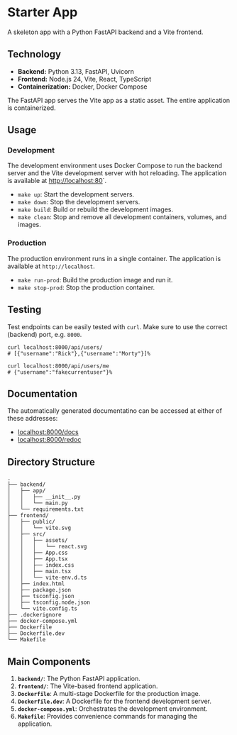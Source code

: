 # Starter App

A skeleton app with a Python FastAPI backend and a Vite frontend.

## Technology

- **Backend:** Python 3.13, FastAPI, Uvicorn
- **Frontend:** Node.js 24, Vite, React, TypeScript
- **Containerization:** Docker, Docker Compose

The FastAPI app serves the Vite app as a static asset. The entire application is containerized.

## Usage

### Development

The development environment uses Docker Compose to run the backend server and the Vite development server with hot reloading. The application is available at [http://localhost:80](http://localhost:80)`.

- `make up`: Start the development servers.
- `make down`: Stop the development servers.
- `make build`: Build or rebuild the development images.
- `make clean`: Stop and remove all development containers, volumes, and images.

### Production

The production environment runs in a single container. The application is available at `http://localhost`.

- `make run-prod`: Build the production image and run it.
- `make stop-prod`: Stop the production container.

## Testing

Test endpoints can be easily tested with `curl`. Make sure to use the correct (backend) port, e.g. `8000`.

```
curl localhost:8000/api/users/
# [{"username":"Rick"},{"username":"Morty"}]%

curl localhost:8000/api/users/me
# {"username":"fakecurrentuser"}%
```

## Documentation

The automatically generated documentatino can be accessed at either of these addresses:

- [localhost:8000/docs](http://localhost:8000/docs)
- [localhost:8000/redoc](http://localhost:8000/redoc)

## Directory Structure

```
.
├── backend/
│   ├── app/
│   │   ├── __init__.py
│   │   └── main.py
│   └── requirements.txt
├── frontend/
│   ├── public/
│   │   └── vite.svg
│   ├── src/
│   │   ├── assets/
│   │   │   └── react.svg
│   │   ├── App.css
│   │   ├── App.tsx
│   │   ├── index.css
│   │   ├── main.tsx
│   │   └── vite-env.d.ts
│   ├── index.html
│   ├── package.json
│   ├── tsconfig.json
│   ├── tsconfig.node.json
│   └── vite.config.ts
├── .dockerignore
├── docker-compose.yml
├── Dockerfile
├── Dockerfile.dev
└── Makefile
```

## Main Components

1.  **`backend/`**: The Python FastAPI application.
2.  **`frontend/`**: The Vite-based frontend application.
3.  **`Dockerfile`**: A multi-stage Dockerfile for the production image.
4.  **`Dockerfile.dev`**: A Dockerfile for the frontend development server.
5.  **`docker-compose.yml`**: Orchestrates the development environment.
6.  **`Makefile`**: Provides convenience commands for managing the application.
